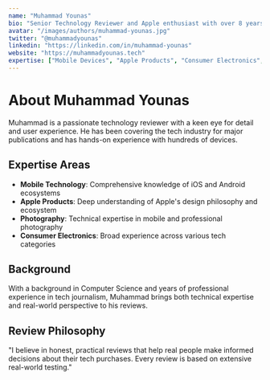 ```yaml
---
name: "Muhammad Younas"
bio: "Senior Technology Reviewer and Apple enthusiast with over 8 years of experience testing and reviewing consumer electronics. Specializes in mobile devices, laptops, and emerging tech."
avatar: "/images/authors/muhammad-younas.jpg"
twitter: "@muhammadyounas"
linkedin: "https://linkedin.com/in/muhammad-younas"
website: "https://muhammadyounas.tech"
expertise: ["Mobile Devices", "Apple Products", "Consumer Electronics", "Photography", "Tech Reviews"]
---
```


# About Muhammad Younas

Muhammad is a passionate technology reviewer with a keen eye for detail and user experience. He has been covering the tech industry for major publications and has hands-on experience with hundreds of devices.

## Expertise Areas

- **Mobile Technology**: Comprehensive knowledge of iOS and Android ecosystems
- **Apple Products**: Deep understanding of Apple's design philosophy and ecosystem
- **Photography**: Technical expertise in mobile and professional photography
- **Consumer Electronics**: Broad experience across various tech categories

## Background

With a background in Computer Science and years of professional experience in tech journalism, Muhammad brings both technical expertise and real-world perspective to his reviews.

## Review Philosophy

"I believe in honest, practical reviews that help real people make informed decisions about their tech purchases. Every review is based on extensive real-world testing."
